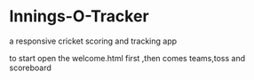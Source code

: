 # Innings-O-Tracker
a responsive cricket scoring and tracking app

to start open the welcome.html first ,then comes teams,toss and scoreboard
